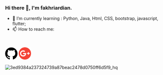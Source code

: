 ### Hi there 👋, I'm fakhriardian.

- 🌱 I’m currently learning : Python, Java, Html, CSS, bootstrap, javascript, flutter;
- 📫 How to reach me: 
 <br/>

 
<a href="https://https://github.com/fakhriardian"><img src="https://github.com/agnihotriketan/agnihotriketan/blob/master/sm/github-logo.png" width="40" /></a>
<a href="mailto:ardianrafi2000@gmail.com"><img src="https://github.com/agnihotriketan/agnihotriketan/blob/master/sm/google-plus.png" width="40" /></a>

![3ed9384a237324739a87beac2478d0750ff6d5f9_hq](https://user-images.githubusercontent.com/80326622/111098725-abce6f00-8576-11eb-91aa-e92b4b888931.gif)


<!--
**fakhriardian/fakhriardian** is a ✨ _special_ ✨ repository because its `README.md` (this file) appears on your GitHub profile.

